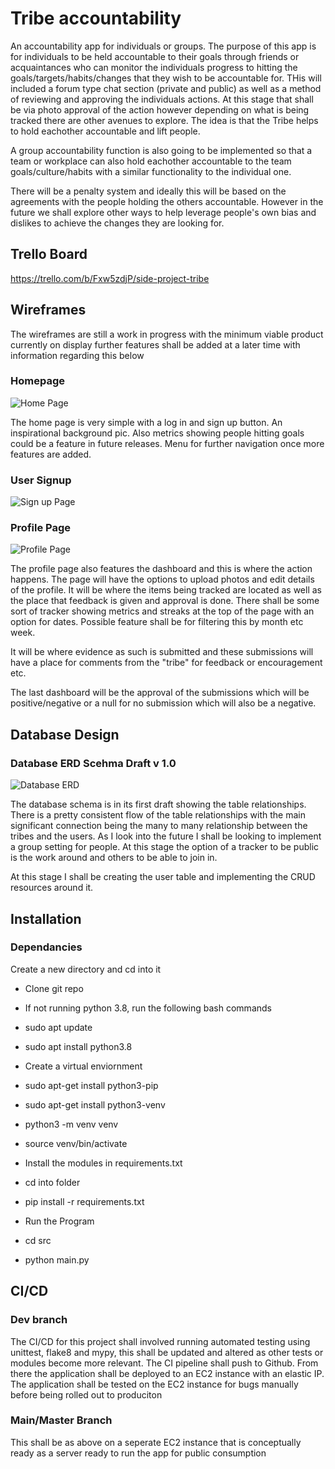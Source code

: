 # Tribe accountability
An accountability app for individuals or groups. The purpose of this app is for 
individuals to be held accountable to their goals through friends or acquaintances 
who can monitor the individuals progress to hitting the goals/targets/habits/changes that 
they wish to be accountable for. THis will included a forum type chat section (private and public)
as well as a method of reviewing and approving the individuals actions. At this stage that shall
be via photo approval of the action however depending on what is being tracked there are other avenues to 
explore. The idea is that the Tribe helps to hold eachother accountable and lift people.

A group accountability function is also going to be implemented so that a team or workplace 
can also hold eachother accountable to the team goals/culture/habits with a similar functionality 
to the individual one.

There will be a penalty system and ideally this will be based on the agreements with the people holding
the others accountable. However in the future we shall explore other ways to help leverage people's own
bias and dislikes to achieve the changes they are looking for. 



## Trello Board

https://trello.com/b/Fxw5zdjP/side-project-tribe

## Wireframes

The wireframes are still a work in progress with the minimum viable product currently on display further features shall
be added at a later time with information regarding this below

### Homepage

![Home Page](docs/wireframes/Home_page.png)

The home page is very simple with a log in and sign up button. An inspirational background pic. Also 
metrics showing people hitting goals could be a feature in future releases. Menu for further navigation once more features are added.

### User Signup

![Sign up Page](docs/wireframes/User_signup.png)


### Profile Page

![Profile Page](docs/wireframes/Profile_Page_Individual.png)

The profile page also features the dashboard and this is where the action happens.
The page will have the options to upload photos and edit details of the profile.
It will be where the items being tracked are located as well as the place that feedback is given and approval is done.
There shall be some sort of tracker showing metrics and streaks at the top of the page with an option for dates. 
Possible feature shall be for filtering this by month etc week.

It will be where evidence as such is submitted and these submissions will have a place for comments
from the "tribe" for feedback or encouragement etc.

The last dashboard will be the approval of the submissions which will be positive/negative
or a null for no submission which will also be a negative.

## Database Design

### Database ERD Scehma Draft v 1.0

![Database ERD](docs/database_design/Accountability.png)

The database schema is in its first draft showing the table relationships. There is a pretty consistent flow of the table relationships with the main significant connection being the many to many relationship between the tribes and the users. As I look into the future I shall be looking to implement a group setting for people. At this stage the option of a tracker to be public is the work around and others to be able to join in.

At this stage I shall be creating the user table and implementing the CRUD resources around it.



## Installation

### Dependancies


Create a new directory and cd into it
* Clone git repo
* If not running python 3.8, run the following bash commands

* sudo apt update
* sudo apt install python3.8
* Create a virtual enviornment
* sudo apt-get install python3-pip
* sudo apt-get install python3-venv
* python3 -m venv venv
* source venv/bin/activate
* Install the modules in requirements.txt
* cd into folder
* pip install -r requirements.txt
* Run the Program
* cd src
* python main.py

## CI/CD

### Dev branch

The CI/CD for this project shall involved running automated testing using unittest, flake8 and mypy,
this shall be updated and altered as other tests or modules become more relevant. The CI pipeline shall push to 
Github. From there the application shall be deployed to an EC2 instance with an elastic IP. The application shall be 
tested on the EC2 instance for bugs manually before being rolled out to produciton

### Main/Master Branch

This shall be as above on a seperate EC2 instance that is conceptually ready as a server ready to run the app for public consumption